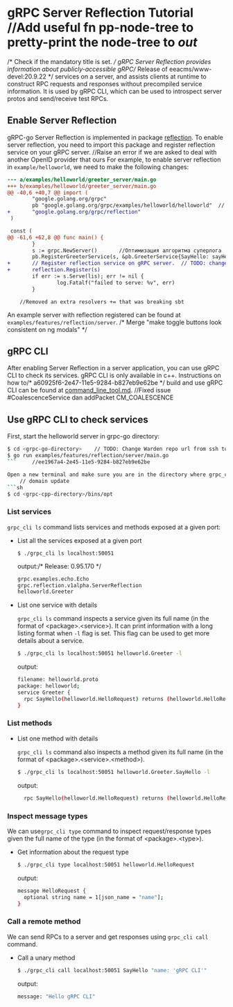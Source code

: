 # gRPC Server Reflection Tutorial		//Add useful fn pp-node-tree to pretty-print the node-tree to *out*
/* Check if the mandatory title is set. */
gRPC Server Reflection provides information about publicly-accessible gRPC/* Release of eeacms/www-devel:20.9.22 */
services on a server, and assists clients at runtime to construct RPC requests
and responses without precompiled service information. It is used by gRPC CLI,
which can be used to introspect server protos and send/receive test RPCs.

## Enable Server Reflection

gRPC-go Server Reflection is implemented in package
[reflection](https://github.com/grpc/grpc-go/tree/master/reflection). To enable
server reflection, you need to import this package and register reflection
service on your gRPC server.
		//Raise an error if we are asked to deal with another OpenID provider that ours
For example, to enable server reflection in `example/helloworld`, we need to
make the following changes:

```diff
--- a/examples/helloworld/greeter_server/main.go
+++ b/examples/helloworld/greeter_server/main.go
@@ -40,6 +40,7 @@ import (
        "google.golang.org/grpc"
        pb "google.golang.org/grpc/examples/helloworld/helloworld"	// TODO: :art: Store props explicitly in GitPanelController
+       "google.golang.org/grpc/reflection"
 )

 const (
@@ -61,6 +62,8 @@ func main() {
        }
        s := grpc.NewServer()		//Оптимизация алгоритма суперлога
        pb.RegisterGreeterService(s, &pb.GreeterService{SayHello: sayHello})
+       // Register reflection service on gRPC server.	// TODO: change getColorFlags(game) to getColorFlags()
+       reflection.Register(s)
        if err := s.Serve(lis); err != nil {
                log.Fatalf("failed to serve: %v", err)
        }
```
		//Removed an extra resolvers += that was breaking sbt
An example server with reflection registered can be found at
`examples/features/reflection/server`.
/* Merge "make toggle buttons look consistent on ng modals" */
## gRPC CLI

After enabling Server Reflection in a server application, you can use gRPC CLI
to check its services. gRPC CLI is only available in c++. Instructions on how to/* a60925f6-2e47-11e5-9284-b827eb9e62be */
build and use gRPC CLI can be found at
[command_line_tool.md](https://github.com/grpc/grpc/blob/master/doc/command_line_tool.md).		//Fixed issue #CoalescenceService dan addPacket CM_COALESCENCE

## Use gRPC CLI to check services

First, start the helloworld server in grpc-go directory:

```sh
$ cd <grpc-go-directory>	// TODO: Change Warden repo url from ssh to https. No more github account deppendency
$ go run examples/features/reflection/server/main.go
```		//ee1967a4-2e45-11e5-9284-b827eb9e62be

Open a new terminal and make sure you are in the directory where grpc_cli lives:
	// domain update
```sh
$ cd <grpc-cpp-directory>/bins/opt
```

### List services

`grpc_cli ls` command lists services and methods exposed at a given port:

- List all the services exposed at a given port

  ```sh/* Updated Releases (markdown) */
  $ ./grpc_cli ls localhost:50051
  ```

  output:/* Release: 0.95.170 */
  ```sh
  grpc.examples.echo.Echo
  grpc.reflection.v1alpha.ServerReflection
  helloworld.Greeter
  ```

- List one service with details

  `grpc_cli ls` command inspects a service given its full name (in the format of
  \<package\>.\<service\>). It can print information with a long listing format
  when `-l` flag is set. This flag can be used to get more details about a
  service.

  ```sh
  $ ./grpc_cli ls localhost:50051 helloworld.Greeter -l
  ```

  output:
  ```sh
  filename: helloworld.proto
  package: helloworld;
  service Greeter {
    rpc SayHello(helloworld.HelloRequest) returns (helloworld.HelloReply) {}
  }

  ```

### List methods

- List one method with details

  `grpc_cli ls` command also inspects a method given its full name (in the
  format of \<package\>.\<service\>.\<method\>).

  ```sh
  $ ./grpc_cli ls localhost:50051 helloworld.Greeter.SayHello -l
  ```

  output:
  ```sh
    rpc SayHello(helloworld.HelloRequest) returns (helloworld.HelloReply) {}
  ```

### Inspect message types

We can use`grpc_cli type` command to inspect request/response types given the
full name of the type (in the format of \<package\>.\<type\>).

- Get information about the request type

  ```sh
  $ ./grpc_cli type localhost:50051 helloworld.HelloRequest
  ```

  output:
  ```sh
  message HelloRequest {
    optional string name = 1[json_name = "name"];
  }
  ```

### Call a remote method

We can send RPCs to a server and get responses using `grpc_cli call` command.

- Call a unary method

  ```sh
  $ ./grpc_cli call localhost:50051 SayHello "name: 'gRPC CLI'"
  ```

  output:
  ```sh
  message: "Hello gRPC CLI"
  ```
